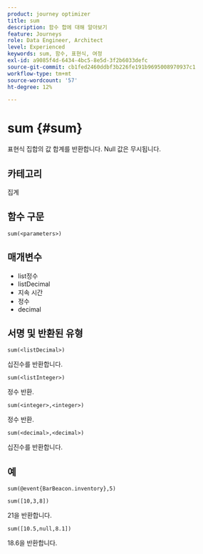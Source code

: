 ```yaml
---
product: journey optimizer
title: sum
description: 함수 합에 대해 알아보기
feature: Journeys
role: Data Engineer, Architect
level: Experienced
keywords: sum, 함수, 표현식, 여정
exl-id: a9085f4d-6434-4bc5-8e5d-3f2b6033defc
source-git-commit: cb1fed2460ddbf3b226fe191b9695008970937c1
workflow-type: tm+mt
source-wordcount: '57'
ht-degree: 12%

---
```


# sum {#sum}

표현식 집합의 값 합계를 반환합니다. Null 값은 무시됩니다.

## 카테고리

집계

## 함수 구문

`sum(<parameters>)`

## 매개변수

* list정수
* listDecimal
* 지속 시간
* 정수
* decimal

## 서명 및 반환된 유형

`sum(<listDecimal>)`

십진수를 반환합니다.

`sum(<listInteger>)`

정수 반환.

`sum(<integer>,<integer>)`

정수 반환.

`sum(<decimal>,<decimal>)`

십진수를 반환합니다.

## 예

`sum(@event{BarBeacon.inventory},5)`

`sum([10,3,8])`

21을 반환합니다.

`sum([10.5,null,8.1])`

18.6을 반환합니다.
